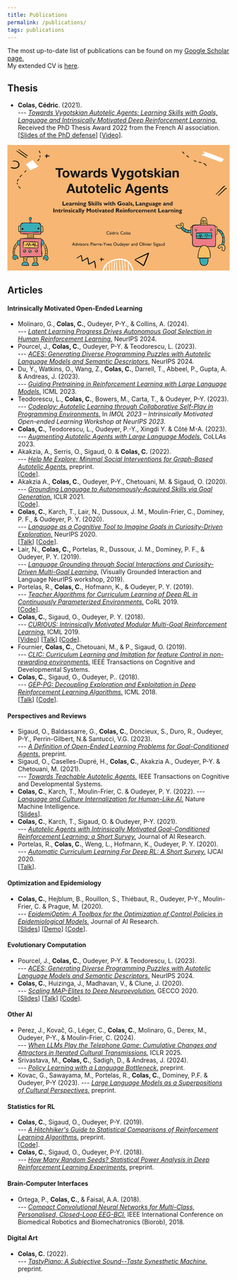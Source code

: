 ```yaml
---
title: Publications
permalink: /publications/
tags: publications
---
```


The most up-to-date list of publications can be found on my <a href="https://scholar.google.fr/citations?hl=fr&user=VBz8gZ4AAAAJ&view_op=list_works&sortby=pubdate" target="_blank" rel="noopener noreferrer">Google Scholar page.</a>  
My extended CV is <a href="{{ site.url }}/data/CV_Cedric_Colas.pdf" target="_blank" rel="noopener noreferrer">here</a>.

## Thesis

* **Colas, Cédric**. (2021).  
--- *<a href="{{ site.url }}/data/cedric_colas_manuscript.pdf" target="_blank" rel="noopener noreferrer">Towards Vygotskian Autotelic Agents: Learning Skills with Goals, Language and Intrinsically Motivated Deep Reinforcement Learning.</a>*  
Received the PhD Thesis Award 2022 from the French AI association.  
[<a href="{{ site.url }}/data/slides/slides_colas_defense_june2021.pdf" target="_blank" rel="noopener noreferrer">Slides of the PhD defense</a>] [<a href="https://www.youtube.com/watch?v=x4vS557rhAM" target="_blank" rel="noopener noreferrer">Video</a>].

<a href="{{ site.url }}/data/slides/slides_colas_defense_june2021.pdf">
<img class="small-image" src="/images/thesis.png" alt=""/>
</a>

<style>
.page li {
    margin-bottom: 1em;
    text-indent: -1em; 
    padding-left: 1em;
    font-size:12pt;
}
</style>
## Articles

#### Intrinsically Motivated Open-Ended Learning
* Molinaro, G., **Colas, C.**, Oudeyer, P-Y., & Collins, A. (2024).  
--- *<a href="https://proceedings.neurips.cc/paper_files/paper/2024/file/38c5feed4b72c96f6cf925ccc9832ecf-Paper-Conference.pdf" target="_blank" rel="noopener noreferrer">Latent Learning Progress Drives Autonomous Goal Selection in Human Reinforcement Learning.</a>* NeurIPS 2024.
* Pourcel, J., **Colas, C.**, Oudeyer, P-Y. & Teodorescu, L. (2023).  
 --- *<a href="https://arxiv.org/pdf/2310.10692.pdf" target="_blank" rel="noopener noreferrer">ACES: Generating Diverse Programming Puzzles with Autotelic Language Models and Semantic Descriptors.</a>* NeurIPS 2024.
* Du, Y., Watkins, O., Wang, Z., **Colas, C.**, Darrell, T., Abbeel, P., Gupta, A. & Andreas, J. (2023).  
--- *<a href="https://arxiv.org/pdf/2302.06692.pdf" target="_blank" rel="noopener noreferrer">Guiding Pretraining in Reinforcement Learning with Large Language Models.</a>* ICML 2023.
* Teodorescu, L., **Colas, C.**, Bowers, M., Carta, T., & Oudeyer, P-Y. (2023).  
--- *<a href="https://hal.science/hal-04374993/document" target="_blank" rel="noopener noreferrer">Codeplay: Autotelic Learning through Collaborative Self-Play in Programming Environments.</a>* In *IMOL 2023 – Intrinsically Motivated Open-ended Learning Workshop at NeurIPS 2023*.
* **Colas, C.**, Teodorescu, L., Oudeyer, P.-Y., Xingdi Y. & Côté M-A. (2023).  
--- *<a href="https://arxiv.org/pdf/2305.12487.pdf" target="_blank" rel="noopener noreferrer">Augmenting Autotelic Agents with Large Language Models.</a>* CoLLAs 2023.
* Akakzia, A., Serris, O., Sigaud, 0. & **Colas, C.** (2022).  
--- *<a href="https://arxiv.org/pdf/2202.05129.pdf" target="_blank" rel="noopener noreferrer">Help Me Explore: Minimal Social Interventions for Graph-Based Autotelic Agents.</a>* preprint.  
[<a href="https://github.com/akakzia/gangstr" target="_blank" rel="noopener noreferrer">Code</a>].
* Akakzia A., **Colas, C.**, Oudeyer, P-Y., Chetouani, M. & Sigaud, O. (2020).  
--- *<a href="https://arxiv.org/pdf/2012.09830.pdf" target="_blank" rel="noopener noreferrer">Grounding Language to Autonomously-Acquired Skills via Goal Generation.</a>* ICLR 2021.  
[<a href="https://github.com/akakzia/decstr/" target="_blank" rel="noopener noreferrer">Code</a>].
* **Colas, C.**, Karch, T., Lair, N., Dussoux, J. M., Moulin-Frier, C., Dominey, P. F., & Oudeyer, P. Y. (2020).  
--- *<a href="https://arxiv.org/pdf/2002.09253.pdf" target="_blank" rel="noopener noreferrer">Language as a Cognitive Tool to Imagine Goals in Curiosity-Driven Exploration.</a>* NeurIPS 2020.  
[<a href="https://slideslive.com/38937386/language-as-a-cognitive-tool-to-imagine-goals-in-curiosity-driven-exploration?ref=speaker-28788-popular" target="_blank" rel="noopener noreferrer">Talk</a>] [<a href="https://github.com/flowersteam/imagine" target="_blank" rel="noopener noreferrer">Code</a>].
* Lair, N., **Colas, C.,** Portelas, R., Dussoux, J. M., Dominey, P. F., & Oudeyer, P. Y. (2019).  
--- *<a href="https://hal.archives-ouvertes.fr/hal-02369866/document" target="_blank" rel="noopener noreferrer">Language Grounding through Social Interactions and Curiosity-Driven Multi-Goal Learning.</a>* (Visually Grounded Interaction and Language NeurIPS workshop, 2019).
* Portelas, R., **Colas, C.**, Hofmann, K., & Oudeyer, P. Y. (2019).  
--- *<a href="https://arxiv.org/pdf/1910.07224.pdf" target="_blank" rel="noopener noreferrer">Teacher Algorithms for Curriculum Learning of Deep RL in Continuously Parameterized Environments.</a>* CoRL 2019.  
[<a href="https://github.com/flowersteam/teachDeepRL" target="_blank" rel="noopener noreferrer">Code</a>].
* **Colas, C.**, Sigaud, O., Oudeyer, P. Y. (2018).  
--- *<a href="https://arxiv.org/abs/1810.06284" target="_blank" rel="noopener noreferrer">CURIOUS: Intrinsically Motivated Modular Multi-Goal Reinforcement Learning.</a>* ICML 2019.  
[<a href="https://www.youtube.com/watch?v=SLYeRDpWa5k" target="_blank" rel="noopener noreferrer">Video</a>] [<a href="https://youtube.videoken.com/embed/v-W4JSWUX28?tocitem=24" target="_blank" rel="noopener noreferrer">Talk</a>] [<a href="https://github.com/flowersteam/curious" target="_blank" rel="noopener noreferrer">Code</a>].
* Fournier, **Colas, C.**, Chetouani, M., & P., Sigaud, O. (2019).  
--- *<a href="https://arxiv.org/abs/1901.09720" target="_blank" rel="noopener noreferrer">CLIC: Curriculum Learning and Imitation for feature Control in non-rewarding environments.</a>* IEEE Transactions on Cognitive and Developmental Systems. 
* **Colas, C.**, Sigaud, O., Oudeyer, P.. (2018).  
--- *<a href="https://arxiv.org/abs/1802.05054" target="_blank" rel="noopener noreferrer">GEP-PG: Decoupling Exploration and Exploitation in Deep Reinforcement Learning Algorithms.</a>* ICML 2018.   
[<a href="https://www.youtube.com/watch?t=2080&v=MK-oAqHjdmg&feature=youtu.be" target="_blank" rel="noopener noreferrer">Talk</a>] [<a href="https://github.com/flowersteam/geppg" target="_blank" rel="noopener noreferrer">Code</a>].

#### Perspectives and Reviews

* Sigaud, O., Baldassarre, G., **Colas, C.**, Doncieux, S., Duro, R., Oudeyer, P-Y., Perrin-Gilbert, N.& Santucci, V.G. (2023).  
--- *<a href="https://arxiv.org/pdf/2311.00344.pdf" target="_blank" rel="noopener noreferrer">A Definition of Open-Ended Learning Problems for Goal-Conditioned Agents.</a>* preprint. 
* Sigaud, O., Caselles-Dupré, H., **Colas, C.**, Akakzia A., Oudeyer, P-Y. & Chetouani, M. (2021).  
--- *<a href="https://arxiv.org/pdf/2105.11977.pdf" target="_blank" rel="noopener noreferrer">Towards Teachable Autotelic Agents.</a>* IEEE Transactions on Cognitive and Developmental Systems.
* **Colas, C.**, Karch, T., Moulin-Frier, C. & Oudeyer, P. Y. (2022). 
--- *<a href="https://arxiv.org/pdf/2206.01134.pdf" target="_blank" rel="noopener noreferrer">Language and Culture Internalization for Human-Like AI.</a>* Nature Machine Intelligence.  
[<a href="{{ site.url }}/data/slides/slides_lcm_2022.pdf" target="_blank" rel="noopener noreferrer">Slides</a>].
* **Colas, C.**, Karch, T., Sigaud, O. & Oudeyer, P-Y.  (2021).  
--- *<a href="https://arxiv.org/abs/2012.09830" target="_blank" rel="noopener noreferrer">Autotelic Agents with Intrinsically Motivated Goal-Conditioned Reinforcement Learning: a Short Survey.</a>* Journal of AI Research.
* Portelas, R., **Colas, C.**, Weng, L., Hofmann, K., Oudeyer, P. Y. (2020).  
--- *<a href="https://arxiv.org/abs/2003.04664" target="_blank" rel="noopener noreferrer">Automatic Curriculum Learning For Deep RL: A Short Survey.</a>* IJCAI 2020.  
[<a href="https://www.youtube.com/watch?v=MnvhEJIme6k&t=16s" target="_blank" rel="noopener noreferrer">Talk</a>].


#### Optimization and Epidemiology

* **Colas, C.**, Hejblum, B., Rouillon, S., Thiébaut, R., Oudeyer, P-Y., Moulin-Frier, C. & Prague, M. (2020).  
--- *<a href="https://arxiv.org/pdf/2010.04452.pdf" target="_blank" rel="noopener noreferrer">EpidemiOptim: A Toolbox for the Optimization of Control Policies in Epidemiological Models.</a>* Journal of AI Research.  
[<a href="{{ site.url }}/data/slides/slides_epidemioptim.pdf" target="_blank" rel="noopener noreferrer">Slides</a>] [<a href="https://epidemioptim.bordeaux.inria.fr/" target="_blank" rel="noopener noreferrer">Demo</a>] [<a href="https://github.com/flowersteam/epidemioptim" target="_blank" rel="noopener noreferrer">Code</a>].

#### Evolutionary Computation
* Pourcel, J., **Colas, C.**, Oudeyer, P-Y. & Teodorescu, L. (2023).  
--- *<a href="https://arxiv.org/pdf/2310.10692.pdf" target="_blank" rel="noopener noreferrer">ACES: Generating Diverse Programming Puzzles with Autotelic Language Models and Semantic Descriptors.</a>* NeurIPS 2024.
* **Colas, C.**, Huizinga, J., Madhavan, V., & Clune, J. (2020).  
--- *<a href="https://arxiv.org/pdf/2003.01825.pdf" target="_blank" rel="noopener noreferrer">Scaling MAP-Elites to Deep Neuroevolution.</a>* GECCO 2020.  
[<a href="{{ site.url }}/data/slides/slides_mees.pdf" target="_blank" rel="noopener noreferrer">Slides</a>] [<a href="https://youtu.be/m2peevXlgKY" target="_blank" rel="noopener noreferrer">Talk</a>] [<a href="https://github.com/uber-research/Map-Elites-Evolutionary" target="_blank" rel="noopener noreferrer">Code</a>].

#### Other AI
* Perez, J., Kovač, G., Léger, C., **Colas, C.**, Molinaro, G., Derex, M., Oudeyer, P-Y., & Moulin-Frier, C. (2024).  
--- *<a href="https://arxiv.org/pdf/2407.04503" target="_blank" rel="noopener noreferrer">When LLMs Play the Telephone Game: Cumulative Changes and Attractors in Iterated Cultural Transmissions.</a>* ICLR 2025.
* Srivastava, M., **Colas, C.**, Sadigh, D., & Andreas, J. (2024).  
--- *<a href="https://arxiv.org/pdf/2405.04118" target="_blank" rel="noopener noreferrer">Policy Learning with a Language Bottleneck.</a>* preprint.
* Kovac, G., Sawayama, M., Portelas, R., **Colas, C.**, Dominey, P.F. & Oudeyer, P-Y (2023).
--- *<a href="https://arxiv.org/pdf/2307.07870.pdf" target="_blank" rel="noopener noreferrer">Large Language Models as a Superpositions of Cultural Perspectives.</a>* preprint.

#### Statistics for RL

* **Colas, C.**, Sigaud, O., Oudeyer, P-Y. (2019).  
--- *<a href="https://openreview.net/forum?id=ryx0N3IaIV" target="_blank" rel="noopener noreferrer">A Hitchhiker's Guide to Statistical Comparisons of Reinforcement Learning Algorithms.</a>* preprint.  
[<a href="https://github.com/flowersteam/rl_stats" target="_blank" rel="noopener noreferrer">Code</a>].
* **Colas, C.**, Sigaud, O., Oudeyer, P-Y. (2018).  
--- *<a href="https://arxiv.org/abs/1806.08295" target="_blank" rel="noopener noreferrer">How Many Random Seeds? Statistical Power Analysis in Deep Reinforcement Learning Experiments.</a>* preprint.

#### Brain-Computer Interfaces

* Ortega, P., **Colas, C.**, & Faisal, A.A. (2018).  
--- *<a href="https://ieeexplore.ieee.org/stamp/stamp.jsp?arnumber=8487644" target="_blank" rel="noopener noreferrer">Compact Convolutional Neural Networks for Multi-Class, Personalised, Closed-Loop EEG-BCI.</a>* IEEE International Conference on Biomedical Robotics and Biomechatronics (Biorob), 2018.

#### Digital Art

* **Colas, C.** (2022).  
--- *<a href="{{ site.url }}/data/papers/tastypiano.pdf" target="_blank" rel="noopener noreferrer">TastyPiano: A Subjective Sound--Taste Synesthetic Machine.</a>* preprint.